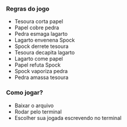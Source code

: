 ### Regras do jogo

- Tesoura corta papel
- Papel cobre pedra
- Pedra esmaga lagarto
- Lagarto envenena Spock
- Spock derrete tesoura
- Tesoura decapita lagarto
- Lagarto come papel
- Papel refuta Spock
- Spock vaporiza pedra
- Pedra amassa tesoura

### Como jogar?

- Baixar o arquivo
- Rodar pelo terminal
- Escolher sua jogada escrevendo no terminal

